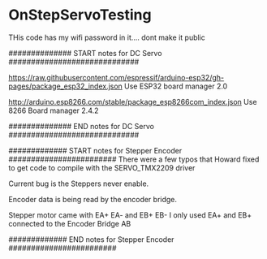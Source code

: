 # OnStepServoTesting

THis code has my wifi password in it.... dont make it public

############## START notes for DC Servo #############################

https://raw.githubusercontent.com/espressif/arduino-esp32/gh-pages/package_esp32_index.json
Use ESP32 board manager 2.0

http://arduino.esp8266.com/stable/package_esp8266com_index.json
Use 8266 Board manager 2.4.2

##############  END notes for DC Servo #############################


############# START notes for Stepper Encoder ########################
There were a few typos that Howard fixed to get code to compile with the SERVO_TMX2209 driver

Current bug is the Steppers never enable.

Encoder data is being read by the encoder bridge.

Stepper motor came with EA+ EA- and EB+ EB-   I only used EA+ and EB+ connected to the Encoder Bridge AB


############# END notes for Stepper Encoder ########################